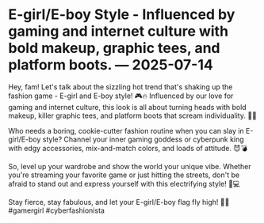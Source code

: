 # E-girl/E-boy Style - Influenced by gaming and internet culture with bold makeup, graphic tees, and platform boots. — 2025-07-14

Hey, fam! Let's talk about the sizzling hot trend that's shaking up the fashion game - E-girl and E-boy style! 🎮🔥 Influenced by our love for gaming and internet culture, this look is all about turning heads with bold makeup, killer graphic tees, and platform boots that scream individuality. 💅💀

Who needs a boring, cookie-cutter fashion routine when you can slay in E-girl/E-boy style? Channel your inner gaming goddess or cyberpunk king with edgy accessories, mix-and-match colors, and loads of attitude. 😈💣

So, level up your wardrobe and show the world your unique vibe. Whether you're streaming your favorite game or just hitting the streets, don't be afraid to stand out and express yourself with this electrifying style! 🌟💻

Stay fierce, stay fabulous, and let your E-girl/E-boy flag fly high! 💖✨ #gamergirl #cyberfashionista